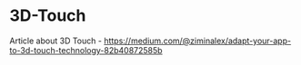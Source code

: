 # 3D-Touch

Article about 3D Touch - https://medium.com/@ziminalex/adapt-your-app-to-3d-touch-technology-82b40872585b
